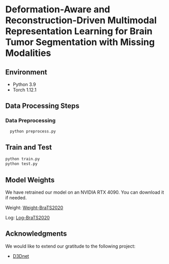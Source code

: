 # Deformation-Aware and Reconstruction-Driven Multimodal Representation Learning for Brain Tumor Segmentation with Missing Modalities


## Environment

- Python 3.9
- Torch 1.12.1

## Data Processing Steps

### Data Preprocessing
  ```bash
    python preprocess.py
```

## Train and Test
```bash
python train.py
python test.py
```

## Model Weights
We have retrained our model on an NVIDIA RTX 4090. You can download it if needed.

Weight: [Weight-BraTS2020](https://drive.google.com/file/d/17sMQKkh7JBhPiNAzRe6roGhPoyZVn6-J/view?usp=drive_link)

Log: [Log-BraTS2020](https://drive.google.com/file/d/1nxxBknNQlGd4FdZE7GYKGfYwqhcrJhDf/view?usp=drive_link)
   
   
## Acknowledgments
We would like to extend our gratitude to the following project:
- [D3Dnet](https://github.com/XinyiYing/D3Dnet)


